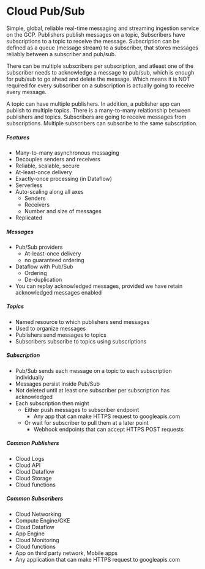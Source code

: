 # Cloud Pub/Sub

Simple, global, reliable real-time messaging and streaming ingestion service on the GCP. Publishers publish messages on a topic, Subscribers have subscriptions to a topic to receive the message. Subscription can be defined as a queue \(message stream\) to a subscriber, that stores messages reliably between a subscriber and pub/sub.

There can be multiple subscribers per subscription, and atleast one of the subscriber needs to acknowledge a message to pub/sub, which is enough for pub/sub to go ahead and delete the message. Which means it is NOT required for every subscriber on a subscription is actually going to receive every message. 

A topic can have multiple publishers. In addition, a publisher app can publish to multiple topics. There is a many-to-many relationship between publishers and topics. Subscribers are going to receive messages from subscriptions. Multiple subscribers can subscribe to the same subscription.

##### Features

* Many-to-many asynchronous messaging
* Decouples senders and receivers
* Reliable, scalable, secure
* At-least-once delivery
* Exactly-once processing \(in Dataflow\)
* Serverless
* Auto-scaling along all axes
  * Senders
  * Receivers
  * Number and size of messages
* Replicated

##### Messages

* Pub/Sub providers
  * At-least-once delivery
  * no guaranteed ordering
* Dataflow with Pub/Sub
  * Ordering
  * De-duplication
* You can replay acknowledged messages, provided we have retain acknowledged messages enabled

##### Topics

* Named resource to which publishers send messages
* Used to organize messages
* Publishers send messages to topics
* Subscribers subscribe to topics using subscriptions

##### Subscription

* Pub/Sub sends each message on a topic to each subscription individually
* Messages persist inside Pub/Sub
* Not deleted until at least one subscriber per subscription has acknowledged
* Each subscription then might
  * Either push messages to subscriber endpoint
    * Any app that can make HTTPS request to googleapis.com
  * Or wait for subscriber to pull them at a later point
    * Webhook endpoints that can accept HTTPS POST requests

##### Common Publishers

* Cloud Logs
* Cloud API
* Cloud Dataflow
* Cloud Storage
* Cloud functions

##### Common Subscribers

* Cloud Networking
* Compute Engine/GKE
* Cloud Dataflow
* App Engine
* Cloud Monitoring
* Cloud functions
* App on third party network, Mobile apps
* Any application that can make HTTPS request to googleapis.com







